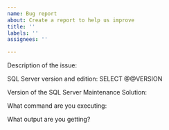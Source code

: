 ```yaml
---
name: Bug report
about: Create a report to help us improve
title: ''
labels: ''
assignees: ''

---
```


Description of the issue:

SQL Server version and edition:
SELECT @@VERSION

Version of the SQL Server Maintenance Solution:

What command are you executing:

What output are you getting?
